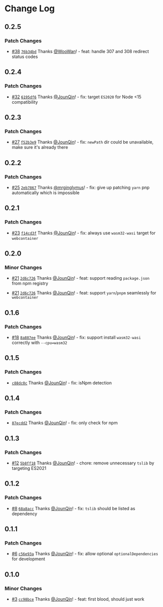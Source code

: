# Change Log

## 0.2.5

### Patch Changes

- [#38](https://github.com/un-ts/napi-postinstall/pull/38) [`76b34bd`](https://github.com/un-ts/napi-postinstall/commit/76b34bd25c29e53bcbedf1c51de945b8b49234f1) Thanks [@WooWan](https://github.com/WooWan)! - feat: handle 307 and 308 redirect status codes

## 0.2.4

### Patch Changes

- [#32](https://github.com/un-ts/napi-postinstall/pull/32) [`6195df6`](https://github.com/un-ts/napi-postinstall/commit/6195df6f93c1418603e54c0ad8c3e9eea3b0f35b) Thanks [@JounQin](https://github.com/JounQin)! - fix: target `ES2020` for Node <15 compatibility

## 0.2.3

### Patch Changes

- [#27](https://github.com/un-ts/napi-postinstall/pull/27) [`f52b3e9`](https://github.com/un-ts/napi-postinstall/commit/f52b3e9c8056df85b4c16faab29c26bc830fe49a) Thanks [@JounQin](https://github.com/JounQin)! - fix: `newPath` dir could be unavailable, make sure it's already there

## 0.2.2

### Patch Changes

- [#25](https://github.com/un-ts/napi-postinstall/pull/25) [`2eb7867`](https://github.com/un-ts/napi-postinstall/commit/2eb78677ff0de44c01617f2f078a493251b73172) Thanks [@mrginglymus](https://github.com/mrginglymus)! - fix: give up patching `yarn` pnp automatically which is impossible

## 0.2.1

### Patch Changes

- [#23](https://github.com/un-ts/napi-postinstall/pull/23) [`f14cd3f`](https://github.com/un-ts/napi-postinstall/commit/f14cd3fe0d10445eb41c3c1df28d9f3378b38639) Thanks [@JounQin](https://github.com/JounQin)! - fix: always use `wasm32-wasi` target for `webcontainer`

## 0.2.0

### Minor Changes

- [#21](https://github.com/un-ts/napi-postinstall/pull/21) [`2d6c726`](https://github.com/un-ts/napi-postinstall/commit/2d6c726310885bb674ce5c93fb0c8b18a2261575) Thanks [@JounQin](https://github.com/JounQin)! - feat: support reading `package.json` from npm registry

- [#21](https://github.com/un-ts/napi-postinstall/pull/21) [`2d6c726`](https://github.com/un-ts/napi-postinstall/commit/2d6c726310885bb674ce5c93fb0c8b18a2261575) Thanks [@JounQin](https://github.com/JounQin)! - feat: support `yarn`/`pnpm` seamlessly for `webcontainer`

## 0.1.6

### Patch Changes

- [#18](https://github.com/un-ts/napi-postinstall/pull/18) [`8a887ee`](https://github.com/un-ts/napi-postinstall/commit/8a887eec5879cf495cc1e95cf80f26a422114b28) Thanks [@JounQin](https://github.com/JounQin)! - fix: support install `wasm32-wasi` correctly with `--cpu=wasm32`

## 0.1.5

### Patch Changes

- [`c88dc0c`](https://github.com/un-ts/napi-postinstall/commit/c88dc0cf96c82ca81b659eecc8a596ab28b8f686) Thanks [@JounQin](https://github.com/JounQin)! - fix: isNpm detection

## 0.1.4

### Patch Changes

- [`87ecdd2`](https://github.com/un-ts/napi-postinstall/commit/87ecdd2be320e0095efca493032d51e1c7b0136c) Thanks [@JounQin](https://github.com/JounQin)! - fix: only check for npm

## 0.1.3

### Patch Changes

- [#12](https://github.com/un-ts/napi-postinstall/pull/12) [`5b8ff18`](https://github.com/un-ts/napi-postinstall/commit/5b8ff180f09480a8a64726b6fc7547f34fa305b0) Thanks [@JounQin](https://github.com/JounQin)! - chore: remove unnecessary `tslib` by targeting ES2021

## 0.1.2

### Patch Changes

- [#8](https://github.com/un-ts/napi-postinstall/pull/8) [`68a8acc`](https://github.com/un-ts/napi-postinstall/commit/68a8accf944c72867a9543e6f198b962b5414109) Thanks [@JounQin](https://github.com/JounQin)! - fix: `tslib` should be listed as dependency

## 0.1.1

### Patch Changes

- [#6](https://github.com/un-ts/napi-postinstall/pull/6) [`c56e93a`](https://github.com/un-ts/napi-postinstall/commit/c56e93adbb2baa13293cdd587ff05d0f855a34c2) Thanks [@JounQin](https://github.com/JounQin)! - fix: allow optional `optionalDependencies` for development

## 0.1.0

### Minor Changes

- [#3](https://github.com/un-ts/napi-postinstall/pull/3) [`cc98bce`](https://github.com/un-ts/napi-postinstall/commit/cc98bced86bb7d5198a223f86ad25270426511e9) Thanks [@JounQin](https://github.com/JounQin)! - feat: first blood, should just work
